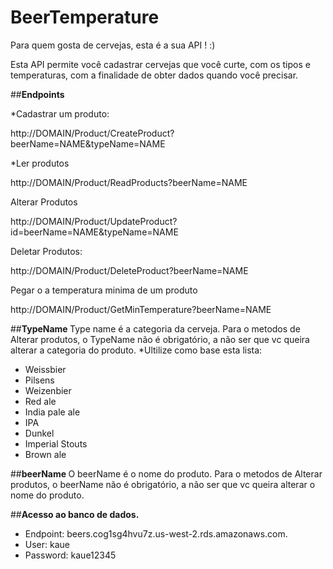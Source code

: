 # BeerTemperature

Para quem gosta de cervejas, esta é a sua API ! :)

Esta API permite você cadastrar cervejas que você curte, com os tipos e temperaturas, com a finalidade de obter dados quando você precisar.

##<b>Endpoints</b>
 
*Cadastrar um produto: 

http://DOMAIN/Product/CreateProduct?beerName=NAME&typeName=NAME
  
*Ler produtos  
  
http://DOMAIN/Product/ReadProducts?beerName=NAME
    
Alterar Produtos 
    
http://DOMAIN/Product/UpdateProduct?id=<ID>beerName=NAME&typeName=NAME

Deletar Produtos:

http://DOMAIN/Product/DeleteProduct?beerName=NAME

Pegar o a temperatura minima de um produto

http://DOMAIN/Product/GetMinTemperature?beerName=NAME

##<b>TypeName </b>
Type name é a categoria da cerveja. 
Para o metodos de Alterar produtos, o TypeName não é obrigatório, a não ser que vc queira alterar a categoria do produto.
*Ultilize como base esta lista:

* Weissbier	
* Pilsens	
* Weizenbier	
* Red ale	
* India pale ale
* IPA	
* Dunkel	
* Imperial Stouts	
* Brown ale

##<b>beerName </b>
O beerName é o nome do produto. 
Para o metodos de Alterar produtos, o beerName não é obrigatório, a não ser que vc queira alterar o nome do produto.

##<b>Acesso ao banco de dados. </b>
* Endpoint: beers.cog1sg4hvu7z.us-west-2.rds.amazonaws.com.
* User: kaue
* Password: kaue12345



